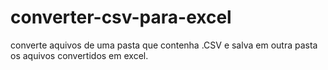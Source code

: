 # converter-csv-para-excel

converte aquivos de uma pasta que contenha .CSV e salva em outra pasta os aquivos convertidos em excel.
